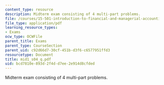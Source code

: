 ```yaml
---
content_type: resource
description: Midterm exam consisting of 4 multi-part problems.
file: /courses/15-501-introduction-to-financial-and-managerial-accounting-spring-2004/bcd7810e893d2f4dd7ee2e914d8cfded_mid1_s04_q.pdf
file_type: application/pdf
learning_resource_types:
- Exams
ocw_type: OCWFile
parent_title: Exams
parent_type: CourseSection
parent_uid: c92d66d7-30cf-451b-d3f6-c6577951ffd3
resourcetype: Document
title: mid1_s04_q.pdf
uid: bcd7810e-893d-2f4d-d7ee-2e914d8cfded
---
```

Midterm exam consisting of 4 multi-part problems.


